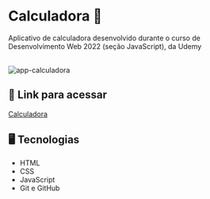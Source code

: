 # Calculadora 🧮

Aplicativo de calculadora desenvolvido durante o curso de Desenvolvimento Web 2022 (seção JavaScript),  da Udemy
<br><br>

![app-calculadora](https://user-images.githubusercontent.com/89364741/190912917-be95a143-5b25-444a-b0a4-c6e944916f62.png)


## 🔗 Link para acessar

<a href="https://enzozsantana.github.io/app-calculadora/" target="_blank">Calculadora</a>

## 🖥 Tecnologias 

- HTML
- CSS
- JavaScript
- Git e GitHub
